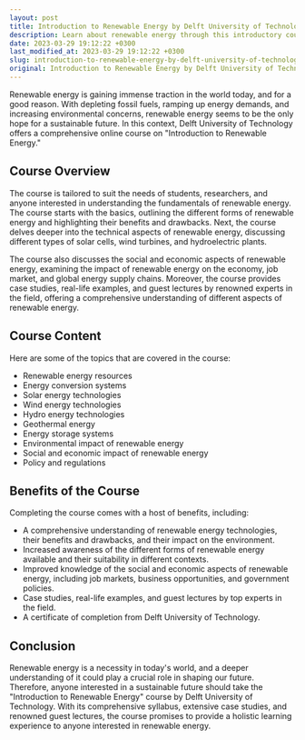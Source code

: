 ```yaml
---
layout: post
title: Introduction to Renewable Energy by Delft University of Technology
description: Learn about renewable energy through this introductory course by Delft University of Technology. Gain knowledge on different forms of renewable energy, their advantages and drawbacks, and their impact on the environment.
date: 2023-03-29 19:12:22 +0300
last_modified_at: 2023-03-29 19:12:22 +0300
slug: introduction-to-renewable-energy-by-delft-university-of-technology
original: Introduction to Renewable Energy by Delft University of Technology
---
```


Renewable energy is gaining immense traction in the world today, and for a good reason. With depleting fossil fuels, ramping up energy demands, and increasing environmental concerns, renewable energy seems to be the only hope for a sustainable future. In this context, Delft University of Technology offers a comprehensive online course on "Introduction to Renewable Energy."

## Course Overview

The course is tailored to suit the needs of students, researchers, and anyone interested in understanding the fundamentals of renewable energy. The course starts with the basics, outlining the different forms of renewable energy and highlighting their benefits and drawbacks. Next, the course delves deeper into the technical aspects of renewable energy, discussing different types of solar cells, wind turbines, and hydroelectric plants. 

The course also discusses the social and economic aspects of renewable energy, examining the impact of renewable energy on the economy, job market, and global energy supply chains. Moreover, the course provides case studies, real-life examples, and guest lectures by renowned experts in the field, offering a comprehensive understanding of different aspects of renewable energy.

## Course Content

Here are some of the topics that are covered in the course:

- Renewable energy resources
- Energy conversion systems
- Solar energy technologies
- Wind energy technologies
- Hydro energy technologies
- Geothermal energy
- Energy storage systems
- Environmental impact of renewable energy
- Social and economic impact of renewable energy
- Policy and regulations

## Benefits of the Course

Completing the course comes with a host of benefits, including:

- A comprehensive understanding of renewable energy technologies, their benefits and drawbacks, and their impact on the environment.
- Increased awareness of the different forms of renewable energy available and their suitability in different contexts.
- Improved knowledge of the social and economic aspects of renewable energy, including job markets, business opportunities, and government policies.
- Case studies, real-life examples, and guest lectures by top experts in the field.
- A certificate of completion from Delft University of Technology.

## Conclusion

Renewable energy is a necessity in today's world, and a deeper understanding of it could play a crucial role in shaping our future. Therefore, anyone interested in a sustainable future should take the "Introduction to Renewable Energy" course by Delft University of Technology. With its comprehensive syllabus, extensive case studies, and renowned guest lectures, the course promises to provide a holistic learning experience to anyone interested in renewable energy.
